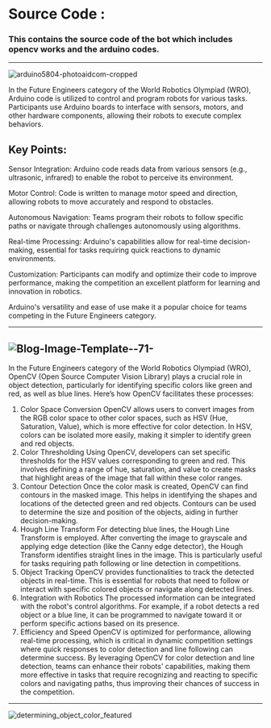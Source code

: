 #  Source Code :
<u>  </u>
### This contains the source code of the bot which includes opencv works and the arduino codes.
---


![arduino5804-photoaidcom-cropped](https://github.com/user-attachments/assets/4d58a303-1fc4-4131-9e0a-257a0b3cafb1)


<u> </u>


In the Future Engineers category of the World Robotics Olympiad (WRO), Arduino code is utilized to control and program robots for various tasks. Participants use Arduino boards to interface with sensors, motors, and other hardware components, allowing their robots to execute complex behaviors.

## Key Points:

Sensor Integration: Arduino code reads data from various sensors (e.g., ultrasonic, infrared) to enable the robot to perceive its environment.

Motor Control: Code is written to manage motor speed and direction, allowing robots to move accurately and respond to obstacles.

Autonomous Navigation: Teams program their robots to follow specific paths or navigate through challenges autonomously using algorithms.

Real-time Processing: Arduino's capabilities allow for real-time decision-making, essential for tasks requiring quick reactions to dynamic environments.

Customization: Participants can modify and optimize their code to improve performance, making the competition an excellent platform for learning and innovation in robotics.

Arduino's versatility and ease of use make it a popular choice for teams competing in the Future Engineers category.
<u> </u>

---

![Blog-Image-Template--71-](https://github.com/user-attachments/assets/8557bb37-24d6-4240-9ffe-e01ce5bc7632)
---

In the Future Engineers category of the World Robotics Olympiad (WRO), OpenCV (Open Source Computer Vision Library) plays a crucial role in object detection, particularly for identifying specific colors like green and red, as well as blue lines. Here’s how OpenCV facilitates these processes:

1. Color Space Conversion
OpenCV allows users to convert images from the RGB color space to other color spaces, such as HSV (Hue, Saturation, Value), which is more effective for color detection. In HSV, colors can be isolated more easily, making it simpler to identify green and red objects.
2. Color Thresholding
Using OpenCV, developers can set specific thresholds for the HSV values corresponding to green and red. This involves defining a range of hue, saturation, and value to create masks that highlight areas of the image that fall within these color ranges.
3. Contour Detection
Once the color mask is created, OpenCV can find contours in the masked image. This helps in identifying the shapes and locations of the detected green and red objects. Contours can be used to determine the size and position of the objects, aiding in further decision-making.
4. Hough Line Transform
For detecting blue lines, the Hough Line Transform is employed. After converting the image to grayscale and applying edge detection (like the Canny edge detector), the Hough Transform identifies straight lines in the image. This is particularly useful for tasks requiring path following or line detection in competitions.
5. Object Tracking
OpenCV provides functionalities to track the detected objects in real-time. This is essential for robots that need to follow or interact with specific colored objects or navigate along detected lines.
6. Integration with Robotics
The processed information can be integrated with the robot's control algorithms. For example, if a robot detects a red object or a blue line, it can be programmed to navigate toward it or perform specific actions based on its presence.
7. Efficiency and Speed
OpenCV is optimized for performance, allowing real-time processing, which is critical in dynamic competition settings where quick responses to color detection and line following can determine success.
By leveraging OpenCV for color detection and line detection, teams can enhance their robots' capabilities, making them more effective in tasks that require recognizing and reacting to specific colors and navigating paths, thus improving their chances of success in the competition.

---



![determining_object_color_featured](https://github.com/user-attachments/assets/0b1a72c6-f1ce-4f9b-ba7b-ba0572ac4da4)

